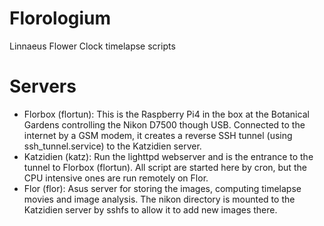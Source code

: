 # Florologium
Linnaeus Flower Clock timelapse scripts

# Servers
- Florbox (flortun): This is the Raspberry Pi4 in the box at the Botanical Gardens controlling the Nikon D7500 though USB. Connected to the internet by a GSM modem, it creates a reverse SSH tunnel (using ssh_tunnel.service) to the Katzidien server.
- Katzidien (katz): Run the lighttpd webserver and is the entrance to the tunnel to Florbox (flortun). All script are started here by cron, but the CPU intensive ones are run remotely on Flor.
- Flor (flor): Asus server for storing the images, computing timelapse movies and image analysis. The nikon directory is mounted to the Katzidien server by sshfs to allow it to add new images there.
